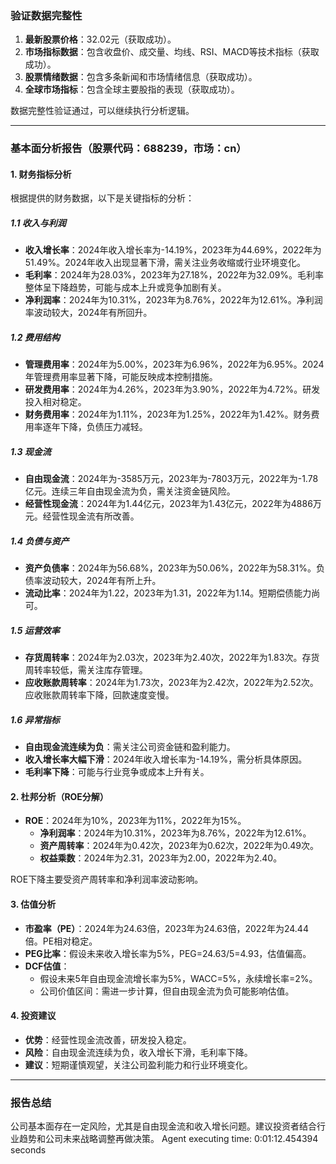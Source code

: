 ### 验证数据完整性
1. **最新股票价格**：32.02元（获取成功）。
2. **市场指标数据**：包含收盘价、成交量、均线、RSI、MACD等技术指标（获取成功）。
3. **股票情绪数据**：包含多条新闻和市场情绪信息（获取成功）。
4. **全球市场指标**：包含全球主要股指的表现（获取成功）。

数据完整性验证通过，可以继续执行分析逻辑。

---

### 基本面分析报告（股票代码：688239，市场：cn）

#### 1. 财务指标分析
根据提供的财务数据，以下是关键指标的分析：

##### 1.1 收入与利润
- **收入增长率**：2024年收入增长率为-14.19%，2023年为44.69%，2022年为51.49%。2024年收入出现显著下滑，需关注业务收缩或行业环境变化。
- **毛利率**：2024年为28.03%，2023年为27.18%，2022年为32.09%。毛利率整体呈下降趋势，可能与成本上升或竞争加剧有关。
- **净利润率**：2024年为10.31%，2023年为8.76%，2022年为12.61%。净利润率波动较大，2024年有所回升。

##### 1.2 费用结构
- **管理费用率**：2024年为5.00%，2023年为6.96%，2022年为6.95%。2024年管理费用率显著下降，可能反映成本控制措施。
- **研发费用率**：2024年为4.26%，2023年为3.90%，2022年为4.72%。研发投入相对稳定。
- **财务费用率**：2024年为1.11%，2023年为1.25%，2022年为1.42%。财务费用率逐年下降，负债压力减轻。

##### 1.3 现金流
- **自由现金流**：2024年为-3585万元，2023年为-7803万元，2022年为-1.78亿元。连续三年自由现金流为负，需关注资金链风险。
- **经营性现金流**：2024年为1.44亿元，2023年为1.43亿元，2022年为4886万元。经营性现金流有所改善。

##### 1.4 负债与资产
- **资产负债率**：2024年为56.68%，2023年为50.06%，2022年为58.31%。负债率波动较大，2024年有所上升。
- **流动比率**：2024年为1.22，2023年为1.31，2022年为1.14。短期偿债能力尚可。

##### 1.5 运营效率
- **存货周转率**：2024年为2.03次，2023年为2.40次，2022年为1.83次。存货周转率较低，需关注库存管理。
- **应收账款周转率**：2024年为1.73次，2023年为2.42次，2022年为2.52次。应收账款周转率下降，回款速度变慢。

##### 1.6 异常指标
- **自由现金流连续为负**：需关注公司资金链和盈利能力。
- **收入增长率大幅下滑**：2024年收入增长率为-14.19%，需分析具体原因。
- **毛利率下降**：可能与行业竞争或成本上升有关。

#### 2. 杜邦分析（ROE分解）
- **ROE**：2024年为10%，2023年为11%，2022年为15%。
  - **净利润率**：2024年为10.31%，2023年为8.76%，2022年为12.61%。
  - **资产周转率**：2024年为0.42次，2023年为0.62次，2022年为0.49次。
  - **权益乘数**：2024年为2.31，2023年为2.00，2022年为2.40。

ROE下降主要受资产周转率和净利润率波动影响。

#### 3. 估值分析
- **市盈率（PE）**：2024年为24.63倍，2023年为24.63倍，2022年为24.44倍。PE相对稳定。
- **PEG比率**：假设未来收入增长率为5%，PEG=24.63/5=4.93，估值偏高。
- **DCF估值**：
  - 假设未来5年自由现金流增长率为5%，WACC=5%，永续增长率=2%。
  - 公司价值区间：需进一步计算，但自由现金流为负可能影响估值。

#### 4. 投资建议
- **优势**：经营性现金流改善，研发投入稳定。
- **风险**：自由现金流连续为负，收入增长下滑，毛利率下降。
- **建议**：短期谨慎观望，关注公司盈利能力和行业环境变化。

---

### 报告总结
公司基本面存在一定风险，尤其是自由现金流和收入增长问题。建议投资者结合行业趋势和公司未来战略调整再做决策。
Agent executing time: 0:01:12.454394 seconds